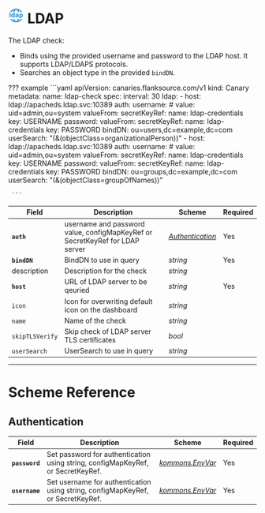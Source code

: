 # <img src='https://raw.githubusercontent.com/flanksource/flanksource-ui/main/src/icons/ldap.svg' style='height: 32px'/> LDAP

The LDAP check:

* Binds using the provided username and password to the LDAP host. It supports LDAP/LDAPS protocols.
* Searches an object type in the provided `bindDN`.

??? example
     ```yaml
     apiVersion: canaries.flanksource.com/v1
     kind: Canary
     metadata:
       name: ldap-check
     spec:
       interval: 30
       ldap:
         - host: ldap://apacheds.ldap.svc:10389
           auth:
             username:
               # value: uid=admin,ou=system 
               valueFrom: 
                 secretKeyRef:
                   name: ldap-credentials
                   key: USERNAME
             password: 
               valueFrom: 
                 secretKeyRef:
                   name: ldap-credentials
                   key: PASSWORD
           bindDN: ou=users,dc=example,dc=com
           userSearch: "(&(objectClass=organizationalPerson))"
         - host: ldap://apacheds.ldap.svc:10389
           auth:
             username:
               # value: uid=admin,ou=system 
               valueFrom: 
                 secretKeyRef:
                   name: ldap-credentials
                   key: USERNAME
             password:
               valueFrom: 
                 secretKeyRef:
                   name: ldap-credentials
                   key: PASSWORD
           bindDN: ou=groups,dc=example,dc=com
           userSearch: "(&(objectClass=groupOfNames))"
     
     ```

| Field | Description | Scheme | Required |
| ----- | ----------- | ------ | -------- |
| **`auth`** | username and password value, configMapKeyRef or SecretKeyRef for LDAP server | [*Authentication*](#authentication) | Yes |
| **`bindDN`** | BindDN to use in query | *string* | Yes |
| description | Description for the check | *string* |  |
| **`host`** | URL of LDAP server to be qeuried | *string* | Yes |
| `icon` | Icon for overwriting default icon on the dashboard | *string* |  |
| `name` | Name of the check | *string* |  |
| `skipTLSVerify` | Skip check of LDAP server TLS certificates | *bool* |  |
| `userSearch` | UserSearch to use in query | *string* |  |

---
# Scheme Reference
## Authentication

| Field | Description | Scheme | Required |
| ----- | ----------- | ------ | -------- |
| **`password`** | Set password for authentication using string, configMapKeyRef, or SecretKeyRef. | [*kommons.EnvVar*](https://pkg.go.dev/github.com/flanksource/kommons#EnvVar) | Yes |
| **`username`** | Set username for authentication using string, configMapKeyRef, or SecretKeyRef. | [*kommons.EnvVar*](https://pkg.go.dev/github.com/flanksource/kommons#EnvVar) | Yes | 